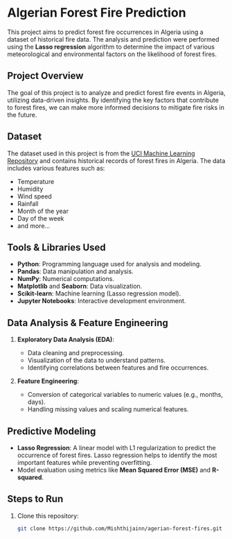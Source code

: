 # Algerian Forest Fire Prediction

This project aims to predict forest fire occurrences in Algeria using a dataset of historical fire data. The analysis and prediction were performed using the **Lasso regression** algorithm to determine the impact of various meteorological and environmental factors on the likelihood of forest fires.

## Project Overview

The goal of this project is to analyze and predict forest fire events in Algeria, utilizing data-driven insights. By identifying the key factors that contribute to forest fires, we can make more informed decisions to mitigate fire risks in the future.

## Dataset

The dataset used in this project is from the [UCI Machine Learning Repository](https://archive.ics.uci.edu/ml/datasets/Forest+Fires) and contains historical records of forest fires in Algeria. The data includes various features such as:
- Temperature
- Humidity
- Wind speed
- Rainfall
- Month of the year
- Day of the week
- and more...

## Tools & Libraries Used

- **Python**: Programming language used for analysis and modeling.
- **Pandas**: Data manipulation and analysis.
- **NumPy**: Numerical computations.
- **Matplotlib** and **Seaborn**: Data visualization.
- **Scikit-learn**: Machine learning (Lasso regression model).
- **Jupyter Notebooks**: Interactive development environment.

## Data Analysis & Feature Engineering

1. **Exploratory Data Analysis (EDA)**:
   - Data cleaning and preprocessing.
   - Visualization of the data to understand patterns.
   - Identifying correlations between features and fire occurrences.

2. **Feature Engineering**:
   - Conversion of categorical variables to numeric values (e.g., months, days).
   - Handling missing values and scaling numerical features.

## Predictive Modeling

- **Lasso Regression**: A linear model with L1 regularization to predict the occurrence of forest fires. Lasso regression helps to identify the most important features while preventing overfitting.
- Model evaluation using metrics like **Mean Squared Error (MSE)** and **R-squared**.

## Steps to Run

1. Clone this repository:
   ```bash
   git clone https://github.com/Mishthijainn/agerian-forest-fires.git
